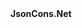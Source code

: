 <style type="text/css">
footer{
  position: relative;
}
</style>
<div class="hero">
  <div class="wrap">
    <div class="text">
      <strong>JsonCons.Net</strong>
    </div>
    <!-- div class="buttons-unit-small">
      <a class="version-link" href="../RELEASENOTE.md">Release Notes</a><span>|</span><a class="github-link" href="https://github.com/dotnet/docfx">View on Github</a>
    </div>
    <div class="minitext">
    An extensible and scalable static documentation generator.
    </div>
    <div class="buttons-unit">
      <a href="tutorial/docfx_getting_started.md" class="button"><i class="glyphicon glyphicon-send"></i>Get Started</a>
      <a href="https://github.com/dotnet/docfx/releases" class="button"><i class="glyphicon glyphicon-download"></i>Download</a>
    </div -->
  </div>
</div>

